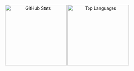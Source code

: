 <div align="center">

<a href="https://github.com/swim233">
  <img src="https://github-readme-stats.vercel.app/api/?username=swim233&layout=compact&theme=dracula&hide_border=true&border_radius=20" height=200 alt="GitHub Stats" />
</a>

<a href="https://github.com/swim233">
  <img src="https://github-readme-stats.vercel.app/api/top-langs/?username=swim233&layout=compact&theme=dracula&hide_border=true&border_radius=20" height=200 alt="Top Languages" />
</a>
